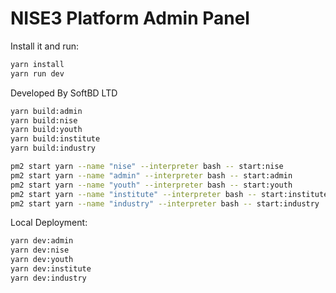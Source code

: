 # NISE3 Platform Admin Panel 


Install it and run:

```sh
yarn install
yarn run dev
```

Developed By SoftBD LTD

```bash
yarn build:admin
yarn build:nise
yarn build:youth
yarn build:institute
yarn build:industry

pm2 start yarn --name "nise" --interpreter bash -- start:nise
pm2 start yarn --name "admin" --interpreter bash -- start:admin
pm2 start yarn --name "youth" --interpreter bash -- start:youth
pm2 start yarn --name "institute" --interpreter bash -- start:institute
pm2 start yarn --name "industry" --interpreter bash -- start:industry
```
 
Local Deployment:

```bash 
yarn dev:admin
yarn dev:nise
yarn dev:youth
yarn dev:institute
yarn dev:industry
```

